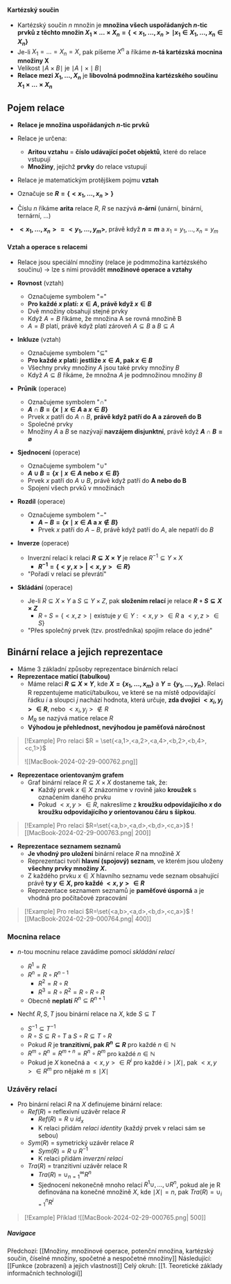 #### Kartézský součin
- Kartézský součin $n$ množin je **množina všech uspořádaných $n$-tic prvků z těchto množin $X_{1} \times ... \times X_{n} = \{ <x_{1}, ..., x_{n}> \mid x_{1} \in X_{1}, ..., x_{n} \in X_{n} \}$**
- Je-li $X_{1} = ... = X_{n} = X$, pak píšeme $X^{n}$ a říkáme **$n$-tá kartézská mocnina množiny X**
- Velikost $\mid A \times B \mid$ je $\mid A \mid \times \mid B \mid$
- **Relace mezi $X_{1}, ..., X_{n}$** je **libovolná podmnožina kartézského součinu $X_{1} \times ... \times X_{n}$**
## Pojem relace
- **Relace je množina uspořádaných $n$-tic prvků**
- Relace je určena:
	- **Aritou vztahu** = **číslo udávající počet objektů**, které do relace vstupují
	- **Množiny**, jejichž **prvky** do relace vstupují
- Relace je matematickým protějškem pojmu **vztah**

- Označuje se **$R = \{<x_{1}, ..., x_{n}>\}$**
- Číslu $n$ říkáme **arita** relace $R$, $R$ se nazývá **$n$-ární** (unární, binární, ternární, ...)
- **$<x_{1}, ..., x_{n}> = <y_{1}, ..., y_{m}>$**, právě když **$n = m$** a $x_{1} = y_{1}, ..., x_{n} = y_{m}$
#### Vztah a operace s relacemi
- Relace jsou speciální množiny (relace je podmmožina kartézského součinu) $\rightarrow$ lze s nimi provádět **množinové operace a vztahy**
- **Rovnost** (vztah)
	- Označujeme symbolem "$=$"
	- **Pro každé $x$ platí: $x \in A$, právě když $x \in B$**
	- Dvě množiny obsahují stejné prvky
	- Když $A=B$ říkáme, že množina A se rovná množině B
	- $A=B$ platí, právě když platí zároveň $A \subseteq B$ a $B \subseteq A$
- **Inkluze** (vztah)
	- Označujeme symbolem "$\subseteq$"
	- **Pro každé $x$ platí: jestliže $x \in A$, pak $x \in B$**
	- Všechny prvky množiny $A$ jsou také prvky množiny $B$
	- Když $A \subseteq B$ říkáme, že množna $A$ je podmnožinou množiny $B$

- **Průnik** (operace)
	- Označujeme symbolem "$\cap$"
	- **$A \cap B = \{ x \mid x \in A$ a $x \in B\}$**
	- Prvek $x$ patří do $A \cap B$, **právě když patří do A a zároveň do B**
	- Společné prvky
	- Množiny $A$ a $B$ se nazývají **navzájem disjunktní**, právě když **$A \cap B = \varnothing$**
- **Sjednocení** (operace)
	- Označujeme symbolem "$\cup$"
	- **$A \cup B = \{ x \mid x \in A$ nebo $x \in B \}$**
	- Prvek $x$ patří do $A \cup B$, právě když patří do **A nebo do B**
	- Spojení všech prvků v množinách
- **Rozdíl** (operace)
	- Označujeme symbolem "$-$"
		- **$A - B = \{ x \mid x \in A$ a $x \notin B\}$**
		- Prvek $x$ patří do $A-B$, právě když patří do $A$, ale nepatří do $B$
- **Inverze** (operace)
	- Inverzní relací k relaci **$R \subseteq X \times Y$** je relace $R^{-1} \subseteq Y \times X$
		- **$R^{-1} = \{<y, x> | <x, y> \in R\}$**
	- "Pořadí v relaci se převrátí"
- **Skládání** (operace)
	- Je-li $R \subseteq X \times Y$ a $S \subseteq Y \times Z$, pak **složením relací** je relace **$R \circ S \subseteq X \times Z$**
		- $R \circ S = \{<x, z> \mid$ existuje $y \in Y: <x,y> \in R$ a $<y,z> \in S\}$
	- "Přes společný prvek (tzv. prostředníka) spojím relace do jedné"
## Binární relace a jejich reprezentace
- Máme 3 základní způsoby reprezentace binárních relací
- **Reprezentace maticí (tabulkou)**
	- Máme relaci **$R \subseteq X \times Y$**, kde **$X = \{x_{1}, ..., x_{m}\}$** a **$Y = \{y_{1}, ..., y_{n}\}$**. Relaci R repzentujeme maticí/tabulkou, ve které se na místě odpovídající řádku $i$ a sloupci $j$ nachází hodnota, která určuje, **zda dvojici $<x_{i},y_{j}> \in R$**, nebo $<x_{i},y_{j}> \notin R$
	- $M_{R}$ se nazývá matice relace $R$
	- **Výhodou je přehlednost, nevýhodou je paměťová náročnost**
>[!Example] Pro relaci $R = \set{<a,1>,<a,2>,<a,4>,<b,2>,<b,4>,<c,1>}$
>
>![[MacBook-2024-02-29-000762.png]]

- **Reprezentace orientovaným grafem**
	- Graf binární relace $R \subseteq X \times X$ dostaneme tak, že:
		- Každý prvek $x \in X$ znázorníme v rovině jako **kroužek** s označením daného prvku
		- Pokud $<x,y> \in R$, nakreslíme z **kroužku odpovídajícího $x$ do kroužku odpovídajícího $y$ orientovanou čáru s šipkou**.
>[!Example] Pro relaci $R=\set{<a,b>,<a,d>,<b,d>,<c,a>}$
>![[MacBook-2024-02-29-000763.png| 200]]

- **Reprezentace seznamem seznamů**
	- **Je vhodný pro uložení** binární relace $R$ na množině $X$
	- Reprezentaci tvoří **hlavní (spojový) seznam**, ve kterém jsou uloženy **všechny prvky množiny $X$.**
	- Z každého prvku $x \in X$ hlavního seznamu vede seznam obsahující právě **ty $y \in X$, pro každé $<x,y> \in R$**
	- Reprezentace seznamem seznamů je **paměťové úsporná** a je vhodná pro počítačové zpracování
>[!Example] Pro relaci $R=\set{<a,b>,<a,d>,<b,d>,<c,a>}$
>![[MacBook-2024-02-29-000764.png| 400]]

### Mocnina relace
- $n$-tou mocninu relace zavádíme pomocí *skládání relací*
	- $R^{1} = R$
	- $R^{n} = R \circ R^{n-1}$
		- $R^{2} = R \circ R$
		- $R^{3} = R \circ R^{2} = R \circ R \circ R$
	- Obecně **neplatí** $R^{n} \subseteq R^{n+1}$

- Nechť $R, S, T$ jsou binární relace na $X$, kde $S \subseteq T$
	- $S^{-1} \subseteq T^{-1}$
	- $R \circ S \subseteq R \circ T$ a $S \circ R \subseteq T \circ R$
	- Pokud $R$ je **tranzitivní, pak $R^{n} \subseteq R$** pro každé $n \in \mathbb{N}$
	- $R^{m} \circ R^{n} = R^{m+n} = R^{n} \circ R^{m}$ pro každé $n \in \mathbb{N}$
	- Pokud je $X$ konečná a $<x,y> \in R^{i}$ pro každé $i > \mid X \mid$, pak $<x,y> \in R^{m}$ pro nějaké $m \leq \mid X \mid$
### Uzávěry relací
- Pro binární relaci $R$ na $X$ definujeme binární relace:
	- $Ref(R)$ = reflexivní uzávěr relace $R$
		- $Ref(R) = R \cup id_{x}$
		- K relaci přidám *relaci identity* (každý prvek v relaci sám se sebou)
	- $Sym(R)$ = symetrický uzávěr relace $R$
		- $Sym(R) = R \cup R^{-1}$
		- K relaci přidám *inverzní relaci*
	- $Tra(R)$ = tranzitivní uzávěr relace R
		- $Tra(R)$ = $\cup^{\infty}_{n=1} R^{n}$
		- Sjednocení nekonečně mnoho relací $R^{1} \cup ,... , \cup R^{n}$, pokud ale je R definována na konečné množině $X$, kde $\mid X \mid = n$, pak $Tra(R) = \cup^{n}_{i=1} R^{i}$

>[!Example] Příklad
>![[MacBook-2024-02-29-000765.png| 500]]

##### Navigace
Předchozí:  [[Množiny, množinové operace, potenční množina, kartézský součin, číselné množiny, spočetné a nespočetné množiny]]
Následující: [[Funkce (zobrazení) a jejich vlastnosti]]
Celý okruh: [[1. Teoretické základy informačních technologií]]